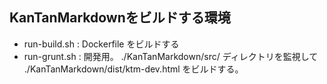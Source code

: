 ## KanTanMarkdownをビルドする環境

* run-build.sh : Dockerfile をビルドする
* run-grunt.sh : 開発用。 ./KanTanMarkdown/src/ ディレクトリを監視して ./KanTanMarkdown/dist/ktm-dev.html をビルドする。
